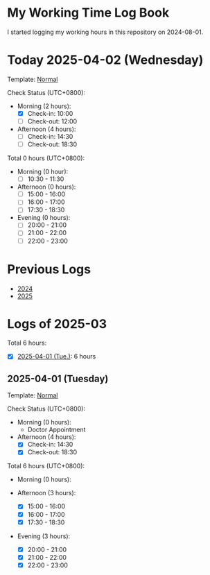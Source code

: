 # My Working Time Log Book

I started logging my working hours in this repository on 2024-08-01.

# Today 2025-04-02 (Wednesday)

Template: [Normal](Templates/Normal-v2.md#normal-template-with-check-status)

Check Status (UTC+0800):

- Morning (2 hours):
  - [x] Check-in: 10:00
  - [ ] Check-out: 12:00
- Afternoon (4 hours):
  - [ ] Check-in: 14:30
  - [ ] Check-out: 18:30

Total 0 hours (UTC+0800):

- Morning (0 hour):
  - [ ] 10:30 - 11:30

- Afternoon (0 hours):
  - [ ] 15:00 - 16:00
  - [ ] 16:00 - 17:00
  - [ ] 17:30 - 18:30

- Evening (0 hours):
  - [ ] 20:00 - 21:00
  - [ ] 21:00 - 22:00
  - [ ] 22:00 - 23:00

# Previous Logs

- [2024](./2024/2024.md)
- [2025](./2025/2025.md)

# Logs of 2025-03

Total 6 hours:

- [x] [2025-04-01 (Tue.)](#2025-04-01-tuesday): 6 hours

## 2025-04-01 (Tuesday)

Template: [Normal](Templates/Normal-v2.md#normal-template-with-check-status)

Check Status (UTC+0800):

- Morning (0 hours):
  - Doctor Appointment
- Afternoon (4 hours):
  - [x] Check-in: 14:30
  - [x] Check-out: 18:30

Total 6 hours (UTC+0800):

- Morning (0 hours):

- Afternoon (3 hours):
  - [x] 15:00 - 16:00
  - [x] 16:00 - 17:00
  - [x] 17:30 - 18:30

- Evening (3 hours):
  - [x] 20:00 - 21:00
  - [x] 21:00 - 22:00
  - [x] 22:00 - 23:00
